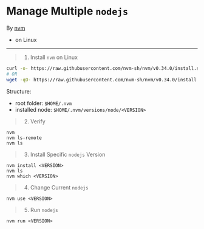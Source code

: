 # Manage Multiple `nodejs`
By [nvm][nvm]
* on Linux

---
>1. Install `nvm` on Linux  
```sh
curl -o- https://raw.githubusercontent.com/nvm-sh/nvm/v0.34.0/install.sh | bash
# OR
wget -qO- https://raw.githubusercontent.com/nvm-sh/nvm/v0.34.0/install.sh | bash
```
Structure:
* root folder: `$HOME/.nvm`
* installed node: `$HOME/.nvm/versions/node/<VERSION>`

>2. Verify  

`nvm`  
`nvm ls-remote`  
`nvm ls`  

>3. Install Specific `nodejs` Version  

`nvm install <VERSION>`  
`nvm ls`  
`nvm which <VERSION>`  

>4. Change Current `nodejs`  

`nvm use <VERSION>`  

>5. Run `nodejs`  

`nvm run <VERSION>`  


[nvm]: https://github.com/nvm-sh/nvm